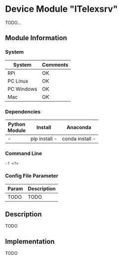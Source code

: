 # Device Module "ITelexsrv"
TODO...

## Module Information

### System

| System | Comments |
| --- | --- |
| RPi | OK
| PC Linux | OK
| PC Windows | OK
| Mac | OK

### Dependencies

| Python<br>Module | Install | Anaconda |
| --- | --- | --- |
| - | pip install - | conda install -

### Command Line

    -? <?>

### Config File Parameter

| Param | Description |
| :--- | :--- |
| TODO | TODO

## Description

TODO

## Implementation

TODO